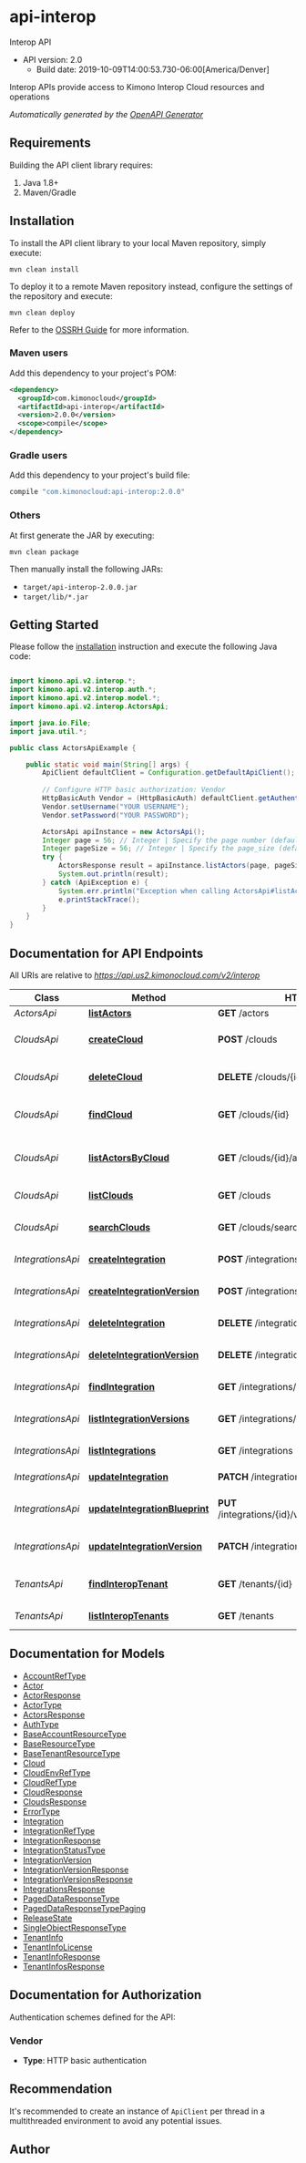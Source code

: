 # api-interop

Interop API
- API version: 2.0
  - Build date: 2019-10-09T14:00:53.730-06:00[America/Denver]

Interop APIs provide access to Kimono Interop Cloud resources and operations


*Automatically generated by the [OpenAPI Generator](https://openapi-generator.tech)*


## Requirements

Building the API client library requires:
1. Java 1.8+
2. Maven/Gradle

## Installation

To install the API client library to your local Maven repository, simply execute:

```shell
mvn clean install
```

To deploy it to a remote Maven repository instead, configure the settings of the repository and execute:

```shell
mvn clean deploy
```

Refer to the [OSSRH Guide](http://central.sonatype.org/pages/ossrh-guide.html) for more information.

### Maven users

Add this dependency to your project's POM:

```xml
<dependency>
  <groupId>com.kimonocloud</groupId>
  <artifactId>api-interop</artifactId>
  <version>2.0.0</version>
  <scope>compile</scope>
</dependency>
```

### Gradle users

Add this dependency to your project's build file:

```groovy
compile "com.kimonocloud:api-interop:2.0.0"
```

### Others

At first generate the JAR by executing:

```shell
mvn clean package
```

Then manually install the following JARs:

* `target/api-interop-2.0.0.jar`
* `target/lib/*.jar`

## Getting Started

Please follow the [installation](#installation) instruction and execute the following Java code:

```java

import kimono.api.v2.interop.*;
import kimono.api.v2.interop.auth.*;
import kimono.api.v2.interop.model.*;
import kimono.api.v2.interop.ActorsApi;

import java.io.File;
import java.util.*;

public class ActorsApiExample {

    public static void main(String[] args) {
        ApiClient defaultClient = Configuration.getDefaultApiClient();
        
        // Configure HTTP basic authorization: Vendor
        HttpBasicAuth Vendor = (HttpBasicAuth) defaultClient.getAuthentication("Vendor");
        Vendor.setUsername("YOUR USERNAME");
        Vendor.setPassword("YOUR PASSWORD");

        ActorsApi apiInstance = new ActorsApi();
        Integer page = 56; // Integer | Specify the page number (defaults to 0)
        Integer pageSize = 56; // Integer | Specify the page_size (defaults to the maximum page size)
        try {
            ActorsResponse result = apiInstance.listActors(page, pageSize);
            System.out.println(result);
        } catch (ApiException e) {
            System.err.println("Exception when calling ActorsApi#listActors");
            e.printStackTrace();
        }
    }
}

```

## Documentation for API Endpoints

All URIs are relative to *https://api.us2.kimonocloud.com/v2/interop*

Class | Method | HTTP request | Description
------------ | ------------- | ------------- | -------------
*ActorsApi* | [**listActors**](docs/ActorsApi.md#listActors) | **GET** /actors | List Actors
*CloudsApi* | [**createCloud**](docs/CloudsApi.md#createCloud) | **POST** /clouds | Create an Interop Cloud
*CloudsApi* | [**deleteCloud**](docs/CloudsApi.md#deleteCloud) | **DELETE** /clouds/{id} | Delete an Interop Cloud
*CloudsApi* | [**findCloud**](docs/CloudsApi.md#findCloud) | **GET** /clouds/{id} | Find an Interop Cloud
*CloudsApi* | [**listActorsByCloud**](docs/CloudsApi.md#listActorsByCloud) | **GET** /clouds/{id}/actors | List all Actors in an Interop Cloud
*CloudsApi* | [**listClouds**](docs/CloudsApi.md#listClouds) | **GET** /clouds | List Interop Clouds
*CloudsApi* | [**searchClouds**](docs/CloudsApi.md#searchClouds) | **GET** /clouds/search | Search Interop Clouds
*IntegrationsApi* | [**createIntegration**](docs/IntegrationsApi.md#createIntegration) | **POST** /integrations | Create Integration
*IntegrationsApi* | [**createIntegrationVersion**](docs/IntegrationsApi.md#createIntegrationVersion) | **POST** /integrations/{id}/versions | Create Integration Version
*IntegrationsApi* | [**deleteIntegration**](docs/IntegrationsApi.md#deleteIntegration) | **DELETE** /integrations/{id} | Delete an Integration
*IntegrationsApi* | [**deleteIntegrationVersion**](docs/IntegrationsApi.md#deleteIntegrationVersion) | **DELETE** /integrations/{id}/versions/{version} | Delete Integration Version
*IntegrationsApi* | [**findIntegration**](docs/IntegrationsApi.md#findIntegration) | **GET** /integrations/{id} | Find an Integration
*IntegrationsApi* | [**listIntegrationVersions**](docs/IntegrationsApi.md#listIntegrationVersions) | **GET** /integrations/{id}/versions | List Integration Versions
*IntegrationsApi* | [**listIntegrations**](docs/IntegrationsApi.md#listIntegrations) | **GET** /integrations | List Integrations
*IntegrationsApi* | [**updateIntegration**](docs/IntegrationsApi.md#updateIntegration) | **PATCH** /integrations/{id} | Update Integration
*IntegrationsApi* | [**updateIntegrationBlueprint**](docs/IntegrationsApi.md#updateIntegrationBlueprint) | **PUT** /integrations/{id}/versions/{version}/blueprint | Update Integration Blueprint
*IntegrationsApi* | [**updateIntegrationVersion**](docs/IntegrationsApi.md#updateIntegrationVersion) | **PATCH** /integrations/{id}/versions/{version} | Update Integration Version
*TenantsApi* | [**findInteropTenant**](docs/TenantsApi.md#findInteropTenant) | **GET** /tenants/{id} | Find an TenantInfo by ID
*TenantsApi* | [**listInteropTenants**](docs/TenantsApi.md#listInteropTenants) | **GET** /tenants | List Interop Tenants


## Documentation for Models

 - [AccountRefType](docs/AccountRefType.md)
 - [Actor](docs/Actor.md)
 - [ActorResponse](docs/ActorResponse.md)
 - [ActorType](docs/ActorType.md)
 - [ActorsResponse](docs/ActorsResponse.md)
 - [AuthType](docs/AuthType.md)
 - [BaseAccountResourceType](docs/BaseAccountResourceType.md)
 - [BaseResourceType](docs/BaseResourceType.md)
 - [BaseTenantResourceType](docs/BaseTenantResourceType.md)
 - [Cloud](docs/Cloud.md)
 - [CloudEnvRefType](docs/CloudEnvRefType.md)
 - [CloudRefType](docs/CloudRefType.md)
 - [CloudResponse](docs/CloudResponse.md)
 - [CloudsResponse](docs/CloudsResponse.md)
 - [ErrorType](docs/ErrorType.md)
 - [Integration](docs/Integration.md)
 - [IntegrationRefType](docs/IntegrationRefType.md)
 - [IntegrationResponse](docs/IntegrationResponse.md)
 - [IntegrationStatusType](docs/IntegrationStatusType.md)
 - [IntegrationVersion](docs/IntegrationVersion.md)
 - [IntegrationVersionResponse](docs/IntegrationVersionResponse.md)
 - [IntegrationVersionsResponse](docs/IntegrationVersionsResponse.md)
 - [IntegrationsResponse](docs/IntegrationsResponse.md)
 - [PagedDataResponseType](docs/PagedDataResponseType.md)
 - [PagedDataResponseTypePaging](docs/PagedDataResponseTypePaging.md)
 - [ReleaseState](docs/ReleaseState.md)
 - [SingleObjectResponseType](docs/SingleObjectResponseType.md)
 - [TenantInfo](docs/TenantInfo.md)
 - [TenantInfoLicense](docs/TenantInfoLicense.md)
 - [TenantInfoResponse](docs/TenantInfoResponse.md)
 - [TenantInfosResponse](docs/TenantInfosResponse.md)


## Documentation for Authorization

Authentication schemes defined for the API:
### Vendor

- **Type**: HTTP basic authentication


## Recommendation

It's recommended to create an instance of `ApiClient` per thread in a multithreaded environment to avoid any potential issues.

## Author



